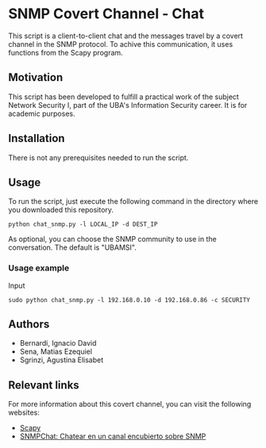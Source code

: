 # SNMP Covert Channel - Chat
This script is a client-to-client chat and the messages travel by a covert channel in the SNMP protocol. To achive this communication, it uses functions from the Scapy program.

## Motivation
This script has been developed to fulfill a practical work of the subject Network Security I, part of the UBA's Information Security career. It is for academic purposes.

## Installation
There is not any prerequisites needed to run the script.

## Usage
To run the script, just execute the following command in the directory where you downloaded this repository.
```
python chat_snmp.py -l LOCAL_IP -d DEST_IP
```
As optional, you can choose the SNMP community to use in the conversation. The default is "UBAMSI".

### Usage example
Input
```
sudo python chat_snmp.py -l 192.168.0.10 -d 192.168.0.86 -c SECURITY
```


## Authors
* Bernardi, Ignacio David
* Sena, Matias Ezequiel
* Sgrinzi, Agustina Elisabet

## Relevant links
For more information about this covert channel, you can visit the following websites:
* [Scapy](http://www.secdev.org/projects/scapy/)
* [SNMPChat: Chatear en un canal encubierto sobre SNMP](http://www.elladodelmal.com/2016/05/snmpchat-chatear-en-un-canal-encubierto.html)
